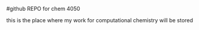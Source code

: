 #github REPO for chem 4050

this is the place where my work for computational chemistry will be stored

